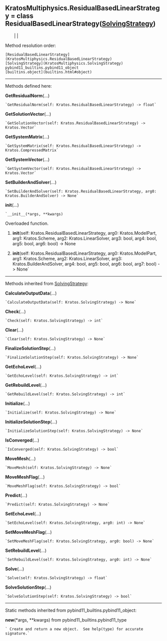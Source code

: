   
**KratosMultiphysics.ResidualBasedLinearStrategy** = class
ResidualBasedLinearStrategy([SolvingStrategy](KratosMultiphysics.SolvingStrategy))  
---  
`    `|   |

Method resolution order:

    [ResidualBasedLinearStrategy](KratosMultiphysics.ResidualBasedLinearStrategy)
    [SolvingStrategy](KratosMultiphysics.SolvingStrategy)
    pybind11_builtins.pybind11_object
    [builtins.object](builtins.html#object)

* * *

Methods defined here:  

**GetResidualNorm**(...)

    `GetResidualNorm(self: Kratos.ResidualBasedLinearStrategy) -> float`

**GetSolutionVector**(...)

    `GetSolutionVector(self: Kratos.ResidualBasedLinearStrategy) -> Kratos.Vector`

**GetSystemMatrix**(...)

    `GetSystemMatrix(self: Kratos.ResidualBasedLinearStrategy) -> Kratos.CompressedMatrix`

**GetSystemVector**(...)

    `GetSystemVector(self: Kratos.ResidualBasedLinearStrategy) -> Kratos.Vector`

**SetBuilderAndSolver**(...)

    `SetBuilderAndSolver(self: Kratos.ResidualBasedLinearStrategy, arg0: Kratos.BuilderAndSolver) -> None`

**__init__**(...)

    `__init__(*args, **kwargs)  
Overloaded  function.  
  
1. __init__(self: Kratos.ResidualBasedLinearStrategy, arg0: Kratos.ModelPart, arg1: Kratos.Scheme, arg2: Kratos.LinearSolver, arg3: bool, arg4: bool, arg5: bool, arg6: bool) -> None  
  
2. __init__(self: Kratos.ResidualBasedLinearStrategy, arg0: Kratos.ModelPart, arg1: Kratos.Scheme, arg2: Kratos.LinearSolver, arg3: Kratos.BuilderAndSolver, arg4: bool, arg5: bool, arg6: bool, arg7: bool) -> None`

* * *

Methods inherited from [SolvingStrategy](KratosMultiphysics.SolvingStrategy):  

**CalculateOutputData**(...)

    `CalculateOutputData(self: Kratos.SolvingStrategy) -> None`

**Check**(...)

    `Check(self: Kratos.SolvingStrategy) -> int`

**Clear**(...)

    `Clear(self: Kratos.SolvingStrategy) -> None`

**FinalizeSolutionStep**(...)

    `FinalizeSolutionStep(self: Kratos.SolvingStrategy) -> None`

**GetEchoLevel**(...)

    `GetEchoLevel(self: Kratos.SolvingStrategy) -> int`

**GetRebuildLevel**(...)

    `GetRebuildLevel(self: Kratos.SolvingStrategy) -> int`

**Initialize**(...)

    `Initialize(self: Kratos.SolvingStrategy) -> None`

**InitializeSolutionStep**(...)

    `InitializeSolutionStep(self: Kratos.SolvingStrategy) -> None`

**IsConverged**(...)

    `IsConverged(self: Kratos.SolvingStrategy) -> bool`

**MoveMesh**(...)

    `MoveMesh(self: Kratos.SolvingStrategy) -> None`

**MoveMeshFlag**(...)

    `MoveMeshFlag(self: Kratos.SolvingStrategy) -> bool`

**Predict**(...)

    `Predict(self: Kratos.SolvingStrategy) -> None`

**SetEchoLevel**(...)

    `SetEchoLevel(self: Kratos.SolvingStrategy, arg0: int) -> None`

**SetMoveMeshFlag**(...)

    `SetMoveMeshFlag(self: Kratos.SolvingStrategy, arg0: bool) -> None`

**SetRebuildLevel**(...)

    `SetRebuildLevel(self: Kratos.SolvingStrategy, arg0: int) -> None`

**Solve**(...)

    `Solve(self: Kratos.SolvingStrategy) -> float`

**SolveSolutionStep**(...)

    `SolveSolutionStep(self: Kratos.SolvingStrategy) -> bool`

* * *

Static methods inherited from pybind11_builtins.pybind11_object:  

**__new__**(*args, **kwargs) from pybind11_builtins.pybind11_type

    ` Create and return a new object.  See help(type) for accurate signature.`

